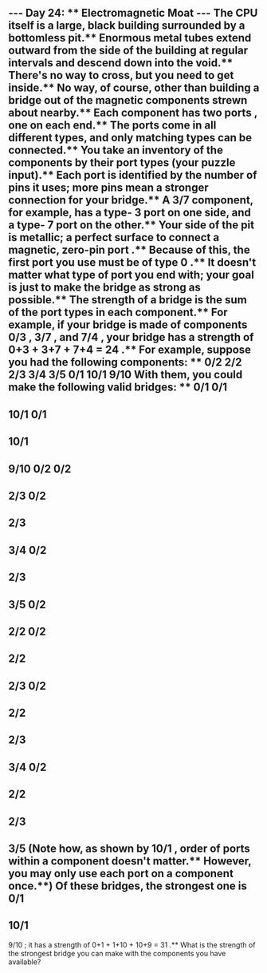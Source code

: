 --- Day 24: ** Electromagnetic Moat ---
The CPU itself is a large, black building surrounded by a bottomless pit.** Enormous metal tubes extend outward from the side of the building at regular intervals and descend down into the void.** There's no way to cross, but you need to get inside.**
No way, of course, other than building a
bridge
out of the magnetic components strewn about nearby.**
Each component has two
ports
, one on each end.**  The ports come in all different types, and only matching types can be connected.**  You take an inventory of the components by their port types (your puzzle input).** Each port is identified by the number of
pins
it uses; more pins mean a stronger connection for your bridge.** A
3/7
component, for example, has a type-
3
port on one side, and a type-
7
port on the other.**
Your side of the pit is metallic; a perfect surface to connect a magnetic,
zero-pin port
.** Because of this, the first port you use must be of type
0
.** It doesn't matter what type of port you end with; your goal is just to make the bridge as strong as possible.**
The
strength
of a bridge is the sum of the port types in each component.** For example, if your bridge is made of components
0/3
,
3/7
, and
7/4
, your bridge has a strength of
0+3 + 3+7 + 7+4 = 24
.**
For example, suppose you had the following components: **
0/2
2/2
2/3
3/4
3/5
0/1
10/1
9/10
With them, you could make the following valid bridges: **
0/1
0/1
--
10/1
0/1
--
10/1
--
9/10
0/2
0/2
--
2/3
0/2
--
2/3
--
3/4
0/2
--
2/3
--
3/5
0/2
--
2/2
0/2
--
2/2
--
2/3
0/2
--
2/2
--
2/3
--
3/4
0/2
--
2/2
--
2/3
--
3/5
(Note how, as shown by
10/1
, order of ports within a component doesn't matter.** However, you may only use each port on a component once.**)
Of these bridges, the
strongest
one is
0/1
--
10/1
--
9/10
; it has a strength of
0+1 + 1+10 + 10+9 =
31
.**
What is the strength of the strongest bridge you can make
with the components you have available?
